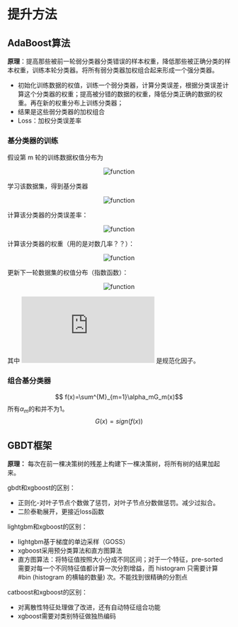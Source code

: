 # 提升方法

## AdaBoost算法

**原理**：提高那些被前一轮弱分类器分类错误的样本权重，降低那些被正确分类的样本权重，训练本轮分类器。将所有弱分类器加权组合起来形成一个强分类器。

* 初始化训练数据的权值，训练一个弱分类器，计算分类误差，根据分类误差计算这个分类器的权重；提高被分错的数据的权重，降低分类正确的数据的权重。再在新的权重分布上训练分类器；
* 结果是这些弱分类器的加权组合
* Loss：加权分类误差率

### 基分类器的训练

假设第 m 轮的训练数据权值分布为
<div align=center>

![function](http://latex.codecogs.com/gif.latex?D_m=(w_{m1},%20w_{m2},%20...,%20w_{mN}))  
</div>

学习该数据集，得到基分类器
<div align=center>

![function](http://latex.codecogs.com/gif.latex?G_m(x):%20\chi\rightarrow\{-1,1\})  
</div>

计算该分类器的分类误差率：
<div align=center>

![function](http://latex.codecogs.com/gif.latex?e_m=P(G_m(x_i)\not%20={y_i})=\sum^{N}_{i=1}w_{mi}I(G_m(x_i)\not%20={y_i}))  
</div>

计算该分类器的权重（用的是对数几率？？）：
<div align=center>

![function](http://latex.codecogs.com/gif.latex?\alpha_m=\frac{1}{2}log\frac{1-e_m}{e_m})  
</div>

更新下一轮数据集的权值分布（指数函数）：
<div align=center>

![function](http://latex.codecogs.com/gif.latex?w_{m+1,i}=\frac{w_{mi}}{Z_m}exp(-\alpha_my_iG_m(x_i)))  
</div>

其中 ![function](http://latex.codecogs.com/gif.latex?Z_m)  是规范化因子。

### 组合基分类器

$$ f(x)=\sum^{M}_{m=1}\alpha_mG_m(x)$$
所有$\alpha_m$的和并不为1。
$$ G(x)=sign(f(x))$$

## GBDT框架

**原理：** 每次在前一棵决策树的残差上构建下一棵决策树，将所有树的结果加起来。

gbdt和xgboost的区别：

* 正则化-对叶子节点个数做了惩罚，对叶子节点分数做惩罚。减少过拟合。
* 二阶泰勒展开，更接近loss函数

lightgbm和xgboost的区别：

* lightgbm基于梯度的单边采样（GOSS）
* xgboost采用预分类算法和直方图算法
* 直方图算法：将特征值按照大小分成不同区间；对于一个特征，pre-sorted 需要对每一个不同特征值都计算一次分割增益，而 histogram 只需要计算 #bin (histogram 的横轴的数量) 次。不能找到很精确的分割点
  
catboost和xgboost的区别：

* 对离散性特征处理做了改进，还有自动特征组合功能
* xgboost需要对类别特征做独热编码
